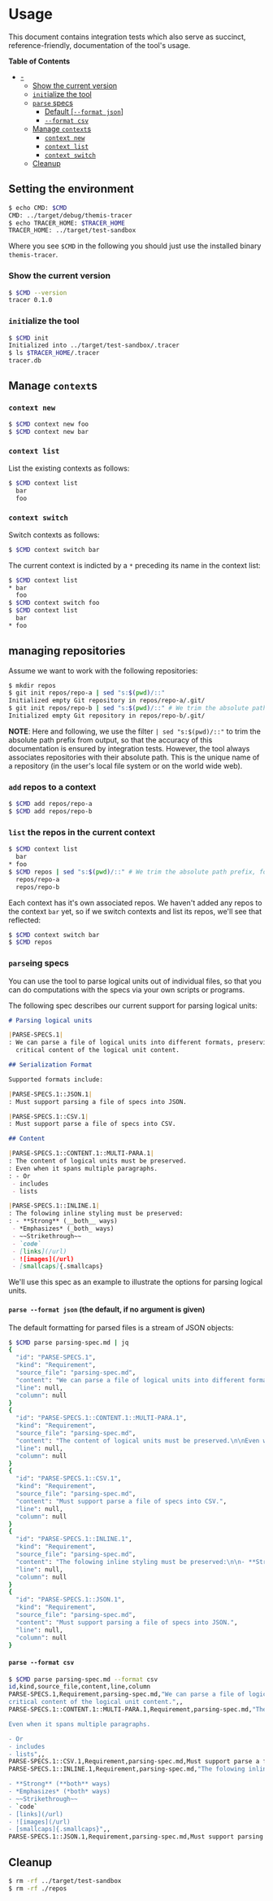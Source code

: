 # Usage

This document contains integration tests which also serve as succinct,
reference-friendly, documentation of the tool's usage.

<!-- markdown-toc start - Don't edit this section. Run M-x markdown-toc-refresh-toc -->
**Table of Contents**

- [-](#-)
    - [Show the current version](#show-the-current-version)
    - [`init`ialize the tool](#initialize-the-tool)
    - [`parse` specs](#parse-specs)
        - [Default [`--format json`]](#default---format-json)
        - [`--format csv`](#--format-csv)
    - [Manage `context`s](#manage-contexts)
        - [`context new`](#context-new)
        - [`context list`](#context-list)
        - [`context switch`](#context-switch)
    - [Cleanup](#cleanup)

<!-- markdown-toc end -->

## Setting the environment

<!-- TODO replace by adding the executable to the path -->
<!-- $MDX set-CMD=../target/debug/themis-tracer,set-TRACER_HOME=../target/test-sandbox -->
```sh
$ echo CMD: $CMD
CMD: ../target/debug/themis-tracer
$ echo TRACER_HOME: $TRACER_HOME
TRACER_HOME: ../target/test-sandbox
```

Where you see `$CMD` in the following you should just use the installed binary
`themis-tracer`.

### Show the current version

```sh
$ $CMD --version
tracer 0.1.0
```

### `init`ialize the tool

```sh
$ $CMD init
Initialized into ../target/test-sandbox/.tracer
$ ls $TRACER_HOME/.tracer
tracer.db
```

## Manage `context`s

### `context new`

```sh
$ $CMD context new foo
$ $CMD context new bar
```

### `context list`

List the existing contexts as follows:

```sh
$ $CMD context list
  bar
  foo
```

### `context switch`

Switch contexts as follows:

```sh
$ $CMD context switch bar
```

The current context is indicted by a `*` preceding its name in the context list:

```sh
$ $CMD context list
* bar
  foo
$ $CMD context switch foo
$ $CMD context list
  bar
* foo
```

## managing repositories

Assume we want to work with the following repositories:

```sh
$ mkdir repos
$ git init repos/repo-a | sed "s:$(pwd)/::"
Initialized empty Git repository in repos/repo-a/.git/
$ git init repos/repo-b | sed "s:$(pwd)/::" # We trim the absolute path prefix, for testing purposes
Initialized empty Git repository in repos/repo-b/.git/
```

**NOTE**: Here and following, we use the filter `| sed "s:$(pwd)/::"` to trim
the absolute path prefix from output, so that the accuracy of this documentation
is ensured by integration tests. However, the tool always associates
repositories with their absolute path. This is the unique name of a repository
(in the user's local file system or on the world wide web).

### `add` repos to a context

```sh
$ $CMD add repos/repo-a
$ $CMD add repos/repo-b
```

### `list` the repos in the current context

```sh
$ $CMD context list
  bar
* foo
$ $CMD repos | sed "s:$(pwd)/::" # We trim the absolute path prefix, for testing purposes
  repos/repo-a
  repos/repo-b
```

Each context has it's own associated repos. We haven't added any repos to  the
context `bar` yet, so if we switch contexts and list its repos, we'll see that
reflected:

```sh
$ $CMD context switch bar
$ $CMD repos
```

### `parse`ing specs

You can use the tool to parse logical units out of individual files, so that you
can do computations with the specs via your own scripts or programs.

The following spec describes our current support for parsing logical units:

<!-- $MDX file=parsing-spec.md -->
```markdown
# Parsing logical units

|PARSE-SPECS.1|
: We can parse a file of logical units into different formats, preserving all
  critical content of the logical unit content.

## Serialization Format

Supported formats include:

|PARSE-SPECS.1::JSON.1|
: Must support parsing a file of specs into JSON.

|PARSE-SPECS.1::CSV.1|
: Must support parse a file of specs into CSV.

## Content

|PARSE-SPECS.1::CONTENT.1::MULTI-PARA.1|
: The content of logical units must be preserved.
: Even when it spans multiple paragraphs.
: - Or
 - includes
 - lists

|PARSE-SPECS.1::INLINE.1|
: The folowing inline styling must be preserved:
: - **Strong** (__both__ ways)
 - *Emphasizes* (_both_ ways)
 - ~~Strikethrough~~
 - `code`
 - [links](/url)
 - ![images](/url)
 - [smallcaps]{.smallcaps}
```

We'll use this spec as an example to illustrate the options for parsing logical
units.

<!-- TODO Annotate with verification tags, tying to the implementations -->

#### `parse --format json` (the default, if no argument is given)

The default formatting for parsed files is a stream of JSON objects:

```sh
$ $CMD parse parsing-spec.md | jq
{
  "id": "PARSE-SPECS.1",
  "kind": "Requirement",
  "source_file": "parsing-spec.md",
  "content": "We can parse a file of logical units into different formats, preserving all\ncritical content of the logical unit content.",
  "line": null,
  "column": null
}
{
  "id": "PARSE-SPECS.1::CONTENT.1::MULTI-PARA.1",
  "kind": "Requirement",
  "source_file": "parsing-spec.md",
  "content": "The content of logical units must be preserved.\n\nEven when it spans multiple paragraphs.\n\n- Or\n- includes\n- lists",
  "line": null,
  "column": null
}
{
  "id": "PARSE-SPECS.1::CSV.1",
  "kind": "Requirement",
  "source_file": "parsing-spec.md",
  "content": "Must support parse a file of specs into CSV.",
  "line": null,
  "column": null
}
{
  "id": "PARSE-SPECS.1::INLINE.1",
  "kind": "Requirement",
  "source_file": "parsing-spec.md",
  "content": "The folowing inline styling must be preserved:\n\n- **Strong** (**both** ways)\n- *Emphasizes* (*both* ways)\n- ~~Strikethrough~~\n- `code`\n- [links](/url)\n- ![images](/url)\n- [smallcaps]{.smallcaps}",
  "line": null,
  "column": null
}
{
  "id": "PARSE-SPECS.1::JSON.1",
  "kind": "Requirement",
  "source_file": "parsing-spec.md",
  "content": "Must support parsing a file of specs into JSON.",
  "line": null,
  "column": null
}
```

#### `parse --format csv`

```sh
$ $CMD parse parsing-spec.md --format csv
id,kind,source_file,content,line,column
PARSE-SPECS.1,Requirement,parsing-spec.md,"We can parse a file of logical units into different formats, preserving all
critical content of the logical unit content.",,
PARSE-SPECS.1::CONTENT.1::MULTI-PARA.1,Requirement,parsing-spec.md,"The content of logical units must be preserved.

Even when it spans multiple paragraphs.

- Or
- includes
- lists",,
PARSE-SPECS.1::CSV.1,Requirement,parsing-spec.md,Must support parse a file of specs into CSV.,,
PARSE-SPECS.1::INLINE.1,Requirement,parsing-spec.md,"The folowing inline styling must be preserved:

- **Strong** (**both** ways)
- *Emphasizes* (*both* ways)
- ~~Strikethrough~~
- `code`
- [links](/url)
- ![images](/url)
- [smallcaps]{.smallcaps}",,
PARSE-SPECS.1::JSON.1,Requirement,parsing-spec.md,Must support parsing a file of specs into JSON.,,
```

<!-- FIXME: Remove need for this -->
## Cleanup

```sh
$ rm -rf ../target/test-sandbox
$ rm -rf ./repos
```
